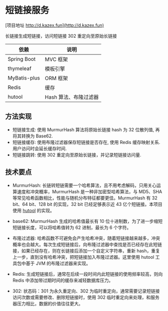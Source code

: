 # 短链接服务

[项目地址 http://d.kazex.fun](http://d.kazex.fun)

长链接生成短链接，访问短链接 302 重定向至原始长链接

| 依赖           | 说明            |
|--------------|---------------|
| Spring Boot  | MVC 框架        |
| thymeleaf    | 模板引擎          |
| MyBatis-plus | ORM 框架        |
| Redis        | 缓存            |
| hutool       | Hash 算法、布隆过滤器 |

## 方法实现

- 短链接生成: 使用 MurmurHash 算法将原始长链接 hash 为 32 位散列值, 再将其转换为 Base62.
- 短链接缓存: 使用布隆过滤器保存短链接是否存在, 使用 Redis 缓存映射关系. 用户访问时会延长缓存时间.
- 短链接跳转: 使用 302 重定向至原始长链接，并记录短链接访问量.

## 技术要点

- MurmurHash: 长链转短链需要一个哈希算法，且不用考虑解码，只用关心运算速度和冲突概率，MurmurHash 是一种非加密型哈希算法，与 MD5、SHA 等常见哈希函数相比，性能与随机分布特征都要更佳。MurmurHash 有 32 bit、64 bit、128 bit 的实现，32 bit 已经足够表示近 43 亿个短链接。本项目使用 [hutool](https://github.com/dromara/hutool) 的实现。

- base62: MurmurHash 生成的哈希值最长有 10 位十进制数，为了进一步缩短短链接长度，可以将哈希值转为 62 进制，最长为 6 个字符。

- 布隆过滤器: 哈希函数不可避免会产生哈希冲突，随着短链接越来越多，冲突概率也会越大。每次生成短链接后，向布隆过滤器中查找是否已经存在此短链接，如果已经存在，则在长链接后添加一个自定义字符串，重新 hash，重复上一步，直到没有哈希冲突，把短链接加入布隆过滤器。这里使用 hutool 工具包中基于 JVM 的布隆过滤器来实现。

- Redis: 生成短链接后，通常在后续一段时间内此短链接的使用频率较高，则向 Redis 中添加带过期时间的缓存来减轻数据库压力。

- 302: 状态码：301 为永久重定向、302 为临时重定向，通常需要记录短链接访问次数或需要修改、删除短链接时，使用 302 临时重定向来处理，和服务器压力相比，数据的价值往往更大。
